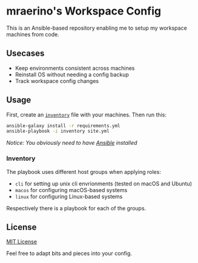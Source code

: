 # mraerino's Workspace Config

This is an Ansible-based repository enabling me to setup my workspace machines from code.

## Usecases

- Keep environments consistent across machines
- Reinstall OS without needing a config backup
- Track workspace config changes

## Usage

First, create an [`inventory`](http://docs.ansible.com/ansible/latest/intro_inventory.html) file with your machines.
Then run this:

```bash
ansible-galaxy install -r requirements.yml
ansible-playbook -i inventory site.yml
```

*Notice: You obviously need to have [Ansible](https://www.ansible.com/) installed*

### Inventory

The playbook uses different host groups when applying roles:

- `cli` for setting up unix cli envrionments (tested on macOS and Ubuntu)
- `macos` for configuring macOS-based systems
- `linux` for configuring Linux-based systems

Respectively there is a playbook for each of the groups.

## License

[MIT License](/LICENSE)

Feel free to adapt bits and pieces into your config.
